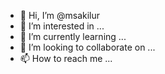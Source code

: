 - 👋 Hi, I’m @msakilur
- 👀 I’m interested in ...
- 🌱 I’m currently learning ...
- 💞️ I’m looking to collaborate on ...
- 📫 How to reach me ...

<!---
msakilur/msakilur is a ✨ special ✨ repository because its `README.md` (this file) appears on your GitHub profile.
You can click the Preview link to take a look at your changes.
--->
